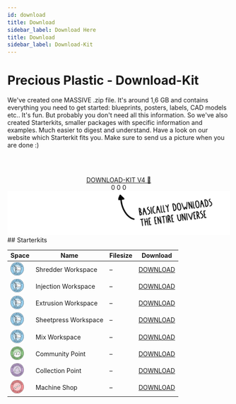 ```yaml
---
id: download
title: Download
sidebar_label: Download Here
title: Download
sidebar_label: Download-Kit
---
```


<style>
:root {
  --highlight: #e1e1e1;
  --links: rgb(131, 206, 235);
  --hover: rgb(131, 206, 235);
}
</style>

# Precious Plastic - Download-Kit

We've created one MASSIVE .zip file. It's around 1,6 GB and contains everything you need to get started: blueprints, posters, labels, CAD models etc..
It's fun. But probably you don't need all this information. So we've also created Starterkits, smaller packages with specific information and examples. Much easier to digest and understand. Have a look on our website which Starterkit fits you. Make sure to send us a picture when you are done :)


<br><br>
<center>
<a id="kit" class="downloadButton js-getLinkDetails" href="https://api.github.com/repos/ONEARMY/precious-plastic-kit/releases/latest">DOWNLOAD-KIT V4 🤙</a><br>
<span align="center" id="kit-downloadCount" class="fileStats">0</span>
<span align="center" id="kit-fileSize" class="fileStats">0</span>
<span align="center" id="kit-version" class="fileStats">0</span>
</center>
<img src="assets/download/arrow.png"/>
<br>
## Starterkits

|  Space  | Name       | Filesize  |Download|
|---|----------------|--------|--------|
| <img src="assets/universe/badge-workspace.png" width="30"/>| Shredder Workspace |  <span id="shredder-fileSize"></span> – <span id="shredder-version"></span>  | <a id="shredder" class="small downloadButton js-getLinkDetails" href="https://api.github.com/repos/ONEARMY/precious-plastic-starterkit-shredder/releases/latest">DOWNLOAD</a><div id="shredder-downloadCount"></div> |
| <img src="assets/universe/badge-workspace.png" width="30"/>| Injection Workspace  | <span id="injection-fileSize"></span> – <span id="injection-version"></span>       | <a id="injection" class="small downloadButton js-getLinkDetails" href="https://api.github.com/repos/ONEARMY/precious-plastic-starterkit-injection/releases/latest">DOWNLOAD</a><div id="injection-downloadCount"></div>   |
| <img src="assets/universe/badge-workspace.png" width="30"/>| Extrusion Workspace  | <span id="extrusion-fileSize"></span> – <span id="extrusion-version"></span>      | <a id="extrusion" class="small downloadButton js-getLinkDetails" href="https://api.github.com/repos/ONEARMY/precious-plastic-starterkit-extrusion/releases/latest">DOWNLOAD</a><div id="extrusion-downloadCount"></div>  |
| <img src="assets/universe/badge-workspace.png" width="30"/>| Sheetpress Workspace | <span id="sheetpress-fileSize"></span> – <span id="sheetpress-version"></span>        | <a id="sheetpress" class="small downloadButton js-getLinkDetails" href="https://api.github.com/repos/ONEARMY/precious-plastic-starterkit-sheetpress/releases/latest">DOWNLOAD</a><div id="sheetpress-downloadCount"></div>    |
| <img src="assets/universe/badge-workspace.png" width="30"/>| Mix Workspace | <span id="mix-fileSize"></span> – <span id="mix-version"></span>      | <a id="mix" class="small downloadButton js-getLinkDetails" href="https://api.github.com/repos/ONEARMY/precious-plastic-starterkit-mix/releases/latest">DOWNLOAD</a><div id="mix-downloadCount"></div>    |
| <img src="assets/universe/badge-community-point.png" width="30"/>| Community Point | <span id="community-fileSize"></span> – <span id="community-version"></span>         | <a id="community" class="small downloadButton js-getLinkDetails" href="https://api.github.com/repos/ONEARMY/precious-plastic-starterkit-community/releases/latest">DOWNLOAD</a><div id="community-downloadCount"></div>    |
| <img src="assets/universe/badge-collection-point.png" width="30"/>| Collection Point | <span id="collection-fileSize"></span> – <span id="collection-version"></span>       | <a id="collection" class="small downloadButton js-getLinkDetails" href="https://api.github.com/repos/ONEARMY/precious-plastic-starterkit-collection/releases/latest">DOWNLOAD</a><div id="collection-downloadCount"></div>     |
| <img src="assets/universe/badge-machine-shop.png" width="30"/>| Machine Shop | <span id="machine-fileSize"></span> – <span id="machine-version"></span>           | <a id="machine" class="small downloadButton js-getLinkDetails" href="https://api.github.com/repos/ONEARMY/precious-plastic-starterkit-machine/releases/latest">DOWNLOAD</a><div id="machine-downloadCount"></div>     |

